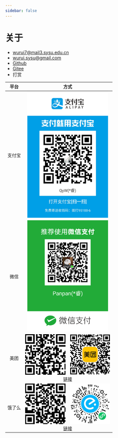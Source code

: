```yaml
---
sidebar: false
---
```


# 关于

- [wurui7@mail3.sysu.edu.cn](mailto:wurui7@mail3.sysu.edu.cn)
- [wurui.sysu@gmail.com](mailto:wurui.sysu@gmail.com)
- [Github](https://github.com/ModyQyW)
- [Gitee](https://gitee.com/ModyQyW)
- 打赏

|平台|方式|
|:-:|:-:|
|支付宝|<img src="./alipay.jpeg" style="width: 256px" alt="Alipay">|
|微信|<img src="./wechat.png" style="width: 256px" alt="Wechat">|
|美团|<img src="./meituan1.jpeg" style="width: 128px" alt="美团外卖红包1">&emsp;<img src="./meituan2.jpg" style="width: 128px" alt="美团外卖红包2"><br>[链接](https://tb.v2b3.com/6miQa)|
|饿了么|<img src="./eleme1.jpeg" style="width: 128px" alt="饿了么外卖红包1">&emsp;<img src="./eleme2.jpg" style="width: 128px" alt="饿了么外卖红包2"><br>[链接](https://tb.v2b3.com/6mxsJ)|
